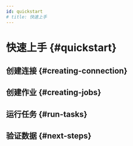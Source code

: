 ```yaml
---
id: quickstart
# title: 快速上手
---
```



# 快速上手 {#quickstart}

## 创建连接 {#creating-connection}

## 创建作业 {#creating-jobs}

## 运行任务 {#run-tasks}

## 验证数据 {#next-steps}



